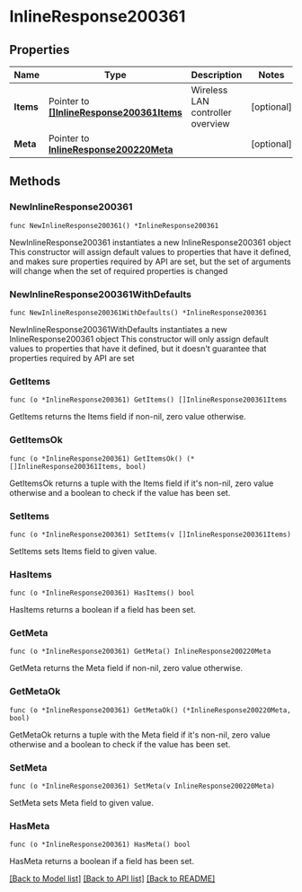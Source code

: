 # InlineResponse200361

## Properties

Name | Type | Description | Notes
------------ | ------------- | ------------- | -------------
**Items** | Pointer to [**[]InlineResponse200361Items**](InlineResponse200361Items.md) | Wireless LAN controller overview | [optional] 
**Meta** | Pointer to [**InlineResponse200220Meta**](InlineResponse200220Meta.md) |  | [optional] 

## Methods

### NewInlineResponse200361

`func NewInlineResponse200361() *InlineResponse200361`

NewInlineResponse200361 instantiates a new InlineResponse200361 object
This constructor will assign default values to properties that have it defined,
and makes sure properties required by API are set, but the set of arguments
will change when the set of required properties is changed

### NewInlineResponse200361WithDefaults

`func NewInlineResponse200361WithDefaults() *InlineResponse200361`

NewInlineResponse200361WithDefaults instantiates a new InlineResponse200361 object
This constructor will only assign default values to properties that have it defined,
but it doesn't guarantee that properties required by API are set

### GetItems

`func (o *InlineResponse200361) GetItems() []InlineResponse200361Items`

GetItems returns the Items field if non-nil, zero value otherwise.

### GetItemsOk

`func (o *InlineResponse200361) GetItemsOk() (*[]InlineResponse200361Items, bool)`

GetItemsOk returns a tuple with the Items field if it's non-nil, zero value otherwise
and a boolean to check if the value has been set.

### SetItems

`func (o *InlineResponse200361) SetItems(v []InlineResponse200361Items)`

SetItems sets Items field to given value.

### HasItems

`func (o *InlineResponse200361) HasItems() bool`

HasItems returns a boolean if a field has been set.

### GetMeta

`func (o *InlineResponse200361) GetMeta() InlineResponse200220Meta`

GetMeta returns the Meta field if non-nil, zero value otherwise.

### GetMetaOk

`func (o *InlineResponse200361) GetMetaOk() (*InlineResponse200220Meta, bool)`

GetMetaOk returns a tuple with the Meta field if it's non-nil, zero value otherwise
and a boolean to check if the value has been set.

### SetMeta

`func (o *InlineResponse200361) SetMeta(v InlineResponse200220Meta)`

SetMeta sets Meta field to given value.

### HasMeta

`func (o *InlineResponse200361) HasMeta() bool`

HasMeta returns a boolean if a field has been set.


[[Back to Model list]](../README.md#documentation-for-models) [[Back to API list]](../README.md#documentation-for-api-endpoints) [[Back to README]](../README.md)


